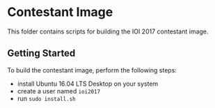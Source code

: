 # Contestant Image

This folder contains scripts for building the IOI 2017 contestant image.

## Getting Started

To build the contestant image, perform the following steps:
  * install Ubuntu 16.04 LTS Desktop on your system
  * create a user named ``ioi2017``
  * run ``sudo install.sh``
